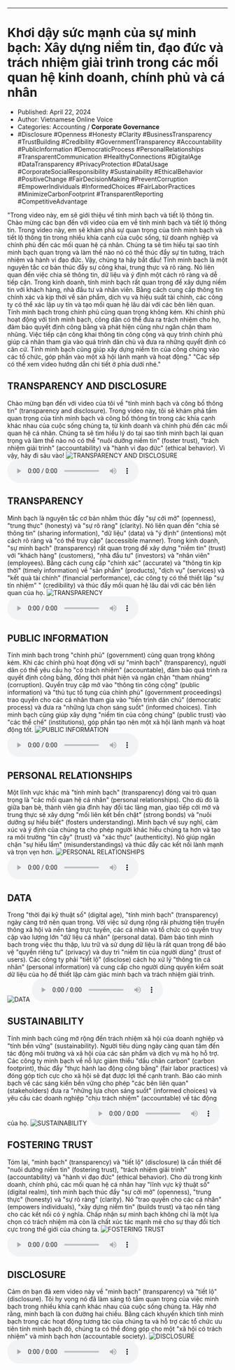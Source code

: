 
---

# Khơi dậy sức mạnh của sự minh bạch: Xây dựng niềm tin, đạo đức và trách nhiệm giải trình trong các mối quan hệ kinh doanh, chính phủ và cá nhân

- Published: April 22, 2024
- Author: Vietnamese Online Voice
- Categories: Accounting / **Corporate Governance**
- #Disclosure #Openness #Honesty #Clarity #BusinessTransparency #TrustBuilding #Credibility #GovernmentTransparency #Accountability #PublicInformation #DemocraticProcess #PersonalRelationships #TransparentCommunication #HealthyConnections #DigitalAge #DataTransparency #PrivacyProtection #DataUsage #CorporateSocialResponsibility #Sustainability #EthicalBehavior #PositiveChange #FairDecisionMaking #PreventCorruption #EmpowerIndividuals #InformedChoices #FairLaborPractices #MinimizeCarbonFootprint #TransparentReporting #CompetitiveAdvantage

"Trong video này, em sẽ giới thiệu về tính minh bạch và tiết lộ thông tin. Chào mừng các bạn đến với video của em về tính minh bạch và tiết lộ thông tin. Trong video này, em sẽ khám phá sự quan trọng của tính minh bạch và tiết lộ thông tin trong nhiều khía cạnh của cuộc sống, từ doanh nghiệp và chính phủ đến các mối quan hệ cá nhân. Chúng ta sẽ tìm hiểu tại sao tính minh bạch quan trọng và làm thế nào nó có thể thúc đẩy sự tin tưởng, trách nhiệm và hành vi đạo đức. Vậy, chúng ta hãy bắt đầu! Tính minh bạch là một nguyên tắc cơ bản thúc đẩy sự công khai, trung thực và rõ ràng. Nó liên quan đến việc chia sẻ thông tin, dữ liệu và ý định một cách rõ ràng và dễ tiếp cận. Trong kinh doanh, tính minh bạch rất quan trọng để xây dựng niềm tin với khách hàng, nhà đầu tư và nhân viên. Bằng cách cung cấp thông tin chính xác và kịp thời về sản phẩm, dịch vụ và hiệu suất tài chính, các công ty có thể xác lập uy tín và tạo mối quan hệ lâu dài với các bên liên quan. Tính minh bạch trong chính phủ cũng quan trọng không kém. Khi chính phủ hoạt động với tính minh bạch, công dân có thể đưa ra trách nhiệm cho họ, đảm bảo quyết định công bằng và phát hiện cũng như ngăn chặn tham nhũng. Việc tiếp cận công khai thông tin công cộng và quy trình chính phủ giúp cá nhân tham gia vào quá trình dân chủ và đưa ra những quyết định có căn cứ. Tính minh bạch cũng giúp xây dựng niềm tin của công chúng vào các tổ chức, góp phần vào một xã hội lành mạnh và hoạt động." "Các sếp có thể xem video hướng dẫn chi tiết ở phía dưới nhé."


## TRANSPARENCY AND DISCLOSURE

Chào mừng bạn đến với video của tôi về "tính minh bạch và công bố thông tin" (transparency and disclosure). Trong video này, tôi sẽ khám phá tầm quan trọng của tính minh bạch và công bố thông tin trong các khía cạnh khác nhau của cuộc sống chúng ta, từ kinh doanh và chính phủ đến các mối quan hệ cá nhân. Chúng ta sẽ tìm hiểu lý do tại sao tính minh bạch lại quan trọng và làm thế nào nó có thể "nuôi dưỡng niềm tin" (foster trust), "trách nhiệm giải trình" (accountability) và "hành vi đạo đức" (ethical behavior). Vì vậy, hãy đi sâu vào!
![TRANSPARENCY AND DISCLOSURE](https://http-archiver-apis-production-80.schnworks.com/storage/images/transitions/2024-04-22/transition--26931619472-Montserrat-SemiBold-283593.jpg)
<audio controls>
    <source src="https://http-archiver-apis-production-80.schnworks.com/storage/audio/file-34711553159.mp3" type="audio/mpeg">
</audio>



## TRANSPARENCY

Minh bạch là nguyên tắc cơ bản nhằm thúc đẩy "sự cởi mở" (openness), "trung thực" (honesty) và "sự rõ ràng" (clarity). Nó liên quan đến "chia sẻ thông tin" (sharing information), "dữ liệu" (data) và "ý định" (intentions) một cách rõ ràng và "có thể truy cập" (accessible manner). Trong kinh doanh, "sự minh bạch" (transparency) rất quan trọng để xây dựng "niềm tin" (trust) với "khách hàng" (customers), "nhà đầu tư" (investors) và "nhân viên" (employees). Bằng cách cung cấp "chính xác" (accurate) và "thông tin kịp thời" (timely information) về "sản phẩm" (products), "dịch vụ" (services) và "kết quả tài chính" (financial performance), các công ty có thể thiết lập "sự tín nhiệm" " (credibility) và thúc đẩy mối quan hệ lâu dài với các bên liên quan của họ.
![TRANSPARENCY](https://http-archiver-apis-production-80.schnworks.com/storage/images/transitions/2024-04-22/transition-768209140-Montserrat-Thin-7B1FA2.jpg)
<audio controls>
    <source src="https://http-archiver-apis-production-80.schnworks.com/storage/audio/file-17116248370.mp3" type="audio/mpeg">
</audio>



## PUBLIC INFORMATION

Tính minh bạch trong "chính phủ" (government) cũng quan trọng không kém. Khi các chính phủ hoạt động với sự "minh bạch" (transparency), người dân có thể yêu cầu họ "có trách nhiệm" (accountable), đảm bảo quá trình ra quyết định công bằng, đồng thời phát hiện và ngăn chặn "tham nhũng" (corruption). Quyền truy cập mở vào "thông tin công cộng" (public information) và "thủ tục tố tụng của chính phủ" (government proceedings) trao quyền cho các cá nhân tham gia vào "tiến trình dân chủ" (democratic process) và đưa ra "những lựa chọn sáng suốt" (informed choices). Tính minh bạch cũng giúp xây dựng "niềm tin của công chúng" (public trust) vào "các thể chế" (institutions), góp phần tạo nên một xã hội lành mạnh và hoạt động tốt.
![PUBLIC INFORMATION](https://http-archiver-apis-production-80.schnworks.com/storage/images/transitions/2024-04-22/transition-6193033327-Montserrat-Black-303F9F.jpg)
<audio controls>
    <source src="https://http-archiver-apis-production-80.schnworks.com/storage/audio/file-53635878776.mp3" type="audio/mpeg">
</audio>



## PERSONAL RELATIONSHIPS

Một lĩnh vực khác mà "tính minh bạch" (transparency) đóng vai trò quan trọng là "các mối quan hệ cá nhân" (personal relationships). Cho dù đó là giữa bạn bè, thành viên gia đình hay đối tác lãng mạn, giao tiếp cởi mở và trung thực sẽ xây dựng "mối liên kết bền chặt" (strong bonds) và "nuôi dưỡng sự hiểu biết" (fosters understanding). Minh bạch về suy nghĩ, cảm xúc và ý định của chúng ta cho phép người khác hiểu chúng ta hơn và tạo ra môi trường "tin cậy" (trust) và "xác thực" (authenticity). Nó giúp ngăn chặn "sự hiểu lầm" (misunderstandings) và thúc đẩy các kết nối lành mạnh và trọn vẹn hơn.
![PERSONAL RELATIONSHIPS](https://http-archiver-apis-production-80.schnworks.com/storage/images/transitions/2024-04-22/transition-22821406608-Montserrat-Medium-303F9F.jpg)
<audio controls>
    <source src="https://http-archiver-apis-production-80.schnworks.com/storage/audio/file-41537176265.mp3" type="audio/mpeg">
</audio>



## DATA

Trong "thời đại kỹ thuật số" (digital age), "tính minh bạch" (transparency) ngày càng trở nên quan trọng. Với việc sử dụng rộng rãi phương tiện truyền thông xã hội và nền tảng trực tuyến, các cá nhân và tổ chức có quyền truy cập vào lượng lớn "dữ liệu cá nhân" (personal data). Đảm bảo tính minh bạch trong việc thu thập, lưu trữ và sử dụng dữ liệu là rất quan trọng để bảo vệ "quyền riêng tư" (privacy) và duy trì "niềm tin của người dùng" (trust of users). Các công ty phải "tiết lộ" (disclose) cách họ xử lý "thông tin cá nhân" (personal information) và cung cấp cho người dùng quyền kiểm soát dữ liệu của họ để thiết lập cảm giác minh bạch và trách nhiệm giải trình.
![DATA](https://http-archiver-apis-production-80.schnworks.com/storage/images/transitions/2024-04-22/transition-60712849894-Montserrat-Bold-7B1FA2.jpg)
<audio controls>
    <source src="https://http-archiver-apis-production-80.schnworks.com/storage/audio/file-32719728462.mp3" type="audio/mpeg">
</audio>



## SUSTAINABILITY

Tính minh bạch cũng mở rộng đến trách nhiệm xã hội của doanh nghiệp và "tính bền vững" (sustainability). Người tiêu dùng ngày càng quan tâm đến tác động môi trường và xã hội của các sản phẩm và dịch vụ mà họ hỗ trợ. Các công ty minh bạch về nỗ lực giảm thiểu "dấu chân carbon" (carbon footprint), thúc đẩy "thực hành lao động công bằng" (fair labor practices) và đóng góp tích cực cho xã hội sẽ đạt được lợi thế cạnh tranh. Báo cáo minh bạch về các sáng kiến ​​​​bền vững cho phép "các bên liên quan" (stakeholders) đưa ra "những lựa chọn sáng suốt" (informed choices) và yêu cầu các doanh nghiệp "chịu trách nhiệm" (accountable) về tác động của họ.
![SUSTAINABILITY](https://http-archiver-apis-production-80.schnworks.com/storage/images/transitions/2024-04-22/transition--22435488463-Montserrat-SemiBold-303F9F.jpg)
<audio controls>
    <source src="https://http-archiver-apis-production-80.schnworks.com/storage/audio/file-10397189469.mp3" type="audio/mpeg">
</audio>



## FOSTERING TRUST

Tóm lại, "minh bạch" (transparency) và "tiết lộ" (disclosure) là cần thiết để "nuôi dưỡng niềm tin" (fostering trust), "trách nhiệm giải trình" (accountability) và "hành vi đạo đức" (ethical behavior). Cho dù trong kinh doanh, chính phủ, các mối quan hệ cá nhân hay "lĩnh vực kỹ thuật số" (digital realm), tính minh bạch thúc đẩy "sự cởi mở" (openness), "trung thực" (honesty) và "sự rõ ràng" (clarity). Nó "trao quyền cho các cá nhân" (empowers individuals), "xây dựng niềm tin" (builds trust) và tạo nền tảng cho các kết nối có ý nghĩa. Chấp nhận sự minh bạch không chỉ là một lựa chọn có trách nhiệm mà còn là chất xúc tác mạnh mẽ cho sự thay đổi tích cực trong thế giới của chúng ta.
![FOSTERING TRUST](https://http-archiver-apis-production-80.schnworks.com/storage/images/transitions/2024-04-22/transition-27967219803-Montserrat-Bold-512DA8.jpg)
<audio controls>
    <source src="https://http-archiver-apis-production-80.schnworks.com/storage/audio/file-30283570722.mp3" type="audio/mpeg">
</audio>



## DISCLOSURE

Cảm ơn bạn đã xem video này về "minh bạch" (transparency) và "tiết lộ" (disclosure). Tôi hy vọng nó đã làm sáng tỏ tầm quan trọng của việc minh bạch trong nhiều khía cạnh khác nhau của cuộc sống chúng ta. Hãy nhớ rằng, minh bạch là con đường hai chiều. Bằng cách khuyến khích tính minh bạch trong các hoạt động tương tác của chúng ta và hỗ trợ các tổ chức ưu tiên tính minh bạch đó, chúng ta có thể đóng góp cho một "xã hội có trách nhiệm" và minh bạch hơn (accountable society).
![DISCLOSURE](https://http-archiver-apis-production-80.schnworks.com/storage/images/transitions/2024-04-22/transition-16893433020-Montserrat-Medium-673AB7.jpg)
<audio controls>
    <source src="https://http-archiver-apis-production-80.schnworks.com/storage/audio/file-3935768878.mp3" type="audio/mpeg">
</audio>

